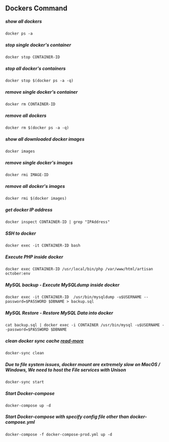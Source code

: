 ## Dockers Command 

##### show all dockers
```docker ps -a```
##### stop single docker's container
```docker stop CONTAINER-ID```
##### stop all docker's containers
```docker stop $(docker ps -a -q)```
##### remove single docker's container
```docker rm CONTAINER-ID```
##### remove all dockers
```docker rm $(docker ps -a -q)```
##### show all downloaded docker images
```docker images```
##### remove single docker's images
```docker rmi IMAGE-ID```
##### remove all docker's images
```docker rmi $(docker images)```
##### get docker IP address
```docker inspect CONTAINER-ID | grep "IPAddress" ```
##### SSH to docker 
```docker exec -it CONTAINER-ID bash ```
##### Execute PHP inside docker
```docker exec CONTAINER-ID /usr/local/bin/php /var/www/html/artisan october:env ```
##### MySQL backup - Execute MySQLdump inside docker
```docker exec -it CONTAINER-ID  /usr/bin/mysqldump -u$USERNAME --password=$PASSWORD $DBNAME > backup.sql ```
##### MySQL Restore - Restore MySQL Data into docker
```cat backup.sql | docker exec -i CONTAINER /usr/bin/mysql -u$USERNAME --password=$PASSWORD $DBNAME```
##### clean docker sync cache [read-more](https://github.com/EugenMayer/docker-sync/wiki)
```docker-sync clean```
##### Due to file system issues, docker mount are extremely slow on MacOS / Windows, We need to host the File services with Unison
```docker-sync start```
##### Start Docker-compose
```docker-compose up -d```
##### Start Docker-compose with specify config file other than docker-compose.yml
```docker-compose -f docker-compose-prod.yml up -d```